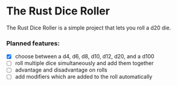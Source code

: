 # The Rust Dice Roller

The Rust Dice Roller is a simple project that lets you roll a d20 die.

### Planned features:
- [x] choose between a d4, d6, d8, d10, d12, d20, and a d100
- [ ] roll multiple dice simultaneously and add them together
- [ ] advantage and disadvantage on rolls
- [ ] add modifiers which are added to the roll automatically
